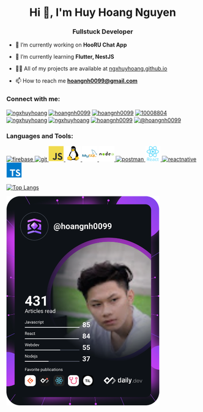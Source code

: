 <h1 align="center">Hi 👋, I'm Huy Hoang Nguyen</h1>
<h3 align="center">Fullstuck Developer</h3>

- 🔭 I’m currently working on **HooRU Chat App**

- 🌱 I’m currently learning **Flutter, NestJS**

- 👨‍💻 All of my projects are available at [ngxhuyhoang.github.io](ngxhuyhoang.github.io)

- 📫 How to reach me **hoangnh0099@gmail.com**

<h3 align="left">Connect with me:</h3>
<p align="left">
<a href="https://dev.to/ngxhuyhoang" target="blank"><img align="center" src="https://cdn.jsdelivr.net/npm/simple-icons@3.0.1/icons/dev-dot-to.svg" alt="ngxhuyhoang" height="30" width="40" /></a>
<a href="https://twitter.com/hoangnh0099" target="blank"><img align="center" src="https://cdn.jsdelivr.net/npm/simple-icons@3.0.1/icons/twitter.svg" alt="hoangnh0099" height="30" width="40" /></a>
<a href="https://linkedin.com/in/huy-hoàng-nguyễn-30bba2167" target="blank"><img align="center" src="https://cdn.jsdelivr.net/npm/simple-icons@3.0.1/icons/linkedin.svg" alt="hoangnh0099" height="30" width="40" /></a>
<a href="https://stackoverflow.com/users/10008804" target="blank"><img align="center" src="https://cdn.jsdelivr.net/npm/simple-icons@3.0.1/icons/stackoverflow.svg" alt="10008804" height="30" width="40" /></a>
<a href="https://fb.com/ngxhuyhoang" target="blank"><img align="center" src="https://cdn.jsdelivr.net/npm/simple-icons@3.0.1/icons/facebook.svg" alt="ngxhuyhoang" height="30" width="40" /></a>
<a href="https://instagram.com/ngxhuyhoang" target="blank"><img align="center" src="https://cdn.jsdelivr.net/npm/simple-icons@3.0.1/icons/instagram.svg" alt="ngxhuyhoang" height="30" width="40" /></a>
<a href="https://dribbble.com/hoangnh0099" target="blank"><img align="center" src="https://cdn.jsdelivr.net/npm/simple-icons@3.0.1/icons/dribbble.svg" alt="hoangnh0099" height="30" width="40" /></a>
<a href="https://medium.com/@hoangnh0099" target="blank"><img align="center" src="https://cdn.jsdelivr.net/npm/simple-icons@3.0.1/icons/medium.svg" alt="@hoangnh0099" height="30" width="40" /></a>
</p>

<h3 align="left">Languages and Tools:</h3>
<p align="left"> <a href="https://firebase.google.com/" target="_blank"> <img src="https://www.vectorlogo.zone/logos/firebase/firebase-icon.svg" alt="firebase" width="40" height="40"/> </a> <a href="https://git-scm.com/" target="_blank"> <img src="https://www.vectorlogo.zone/logos/git-scm/git-scm-icon.svg" alt="git" width="40" height="40"/> </a> <a href="https://developer.mozilla.org/en-US/docs/Web/JavaScript" target="_blank"> <img src="https://raw.githubusercontent.com/devicons/devicon/master/icons/javascript/javascript-original.svg" alt="javascript" width="40" height="40"/> </a> <a href="https://www.linux.org/" target="_blank"> <img src="https://raw.githubusercontent.com/devicons/devicon/master/icons/linux/linux-original.svg" alt="linux" width="40" height="40"/> </a> <a href="https://www.mysql.com/" target="_blank"> <img src="https://raw.githubusercontent.com/devicons/devicon/master/icons/mysql/mysql-original-wordmark.svg" alt="mysql" width="40" height="40"/> </a> <a href="https://nodejs.org" target="_blank"> <img src="https://raw.githubusercontent.com/devicons/devicon/master/icons/nodejs/nodejs-original-wordmark.svg" alt="nodejs" width="40" height="40"/> </a> <a href="https://postman.com" target="_blank"> <img src="https://www.vectorlogo.zone/logos/getpostman/getpostman-icon.svg" alt="postman" width="40" height="40"/> </a> <a href="https://reactjs.org/" target="_blank"> <img src="https://raw.githubusercontent.com/devicons/devicon/master/icons/react/react-original-wordmark.svg" alt="react" width="40" height="40"/> </a> <a href="https://reactnative.dev/" target="_blank"> <img src="https://reactnative.dev/img/header_logo.svg" alt="reactnative" width="40" height="40"/> </a> <a href="https://www.typescriptlang.org/" target="_blank"> <img src="https://raw.githubusercontent.com/devicons/devicon/master/icons/typescript/typescript-original.svg" alt="typescript" width="40" height="40"/> </a> </p>

[![Top Langs](https://github-readme-stats.vercel.app/api/top-langs/?username=anuraghazra)](https://github.com/anuraghazra/github-readme-stats)

<a href="https://app.daily.dev/hoangnh0099"><img src="https://github.com/ngxhuyhoang/ngxhuyhoang/blob/main/devcard.svg" width="400" alt="Huy Hoàng Nguyễn's Dev Card"/></a>
